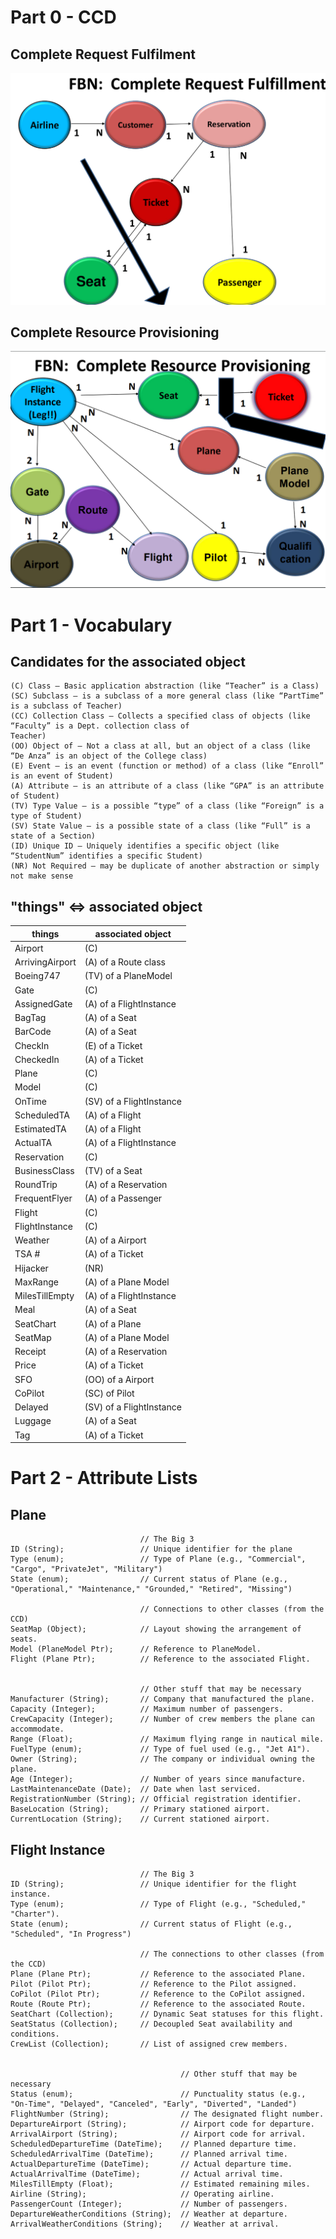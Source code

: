 # Part 0 - CCD

## Complete Request Fulfilment

![CCD0](./images/FBN-CCD0.png)

## Complete Resource Provisioning

![CCD1](./images/FBN-CCD1.png)

# Part 1 - Vocabulary

## Candidates for the associated object

```
(C) Class – Basic application abstraction (like “Teacher” is a Class)
(SC) Subclass – is a subclass of a more general class (like “PartTime” is a subclass of Teacher)
(CC) Collection Class – Collects a specified class of objects (like “Faculty” is a Dept. collection class of
Teacher)
(OO) Object of – Not a class at all, but an object of a class (like “De Anza” is an object of the College class)
(E) Event – is an event (function or method) of a class (like “Enroll” is an event of Student)
(A) Attribute – is an attribute of a class (like “GPA” is an attribute of Student)
(TV) Type Value – is a possible “type” of a class (like “Foreign” is a type of Student)
(SV) State Value – is a possible state of a class (like “Full” is a state of a Section)
(ID) Unique ID – Uniquely identifies a specific object (like “StudentNum” identifies a specific Student)
(NR) Not Required – may be duplicate of another abstraction or simply not make sense
```

## "things" ⇔ associated object
| things            | associated object |
| ----------------- | ----------------- |
| Airport           | (C) |
| ArrivingAirport   | (A) of a Route class  |
| Boeing747         | (TV) of a PlaneModel  |
| Gate              | (C) |
| AssignedGate      | (A) of a FlightInstance  |
| BagTag            | (A) of a Seat  |
| BarCode           | (A) of a Seat  |
| CheckIn           | (E) of a Ticket  |
| CheckedIn         | (A) of a Ticket  |
| Plane             | (C)  |
| Model             | (C)  |
| OnTime            | (SV) of a FlightInstance  |
| ScheduledTA       | (A) of a Flight  |
| EstimatedTA       | (A) of a Flight  |
| ActualTA          | (A) of a FlightInstance  |
| Reservation       | (C)  |
| BusinessClass     | (TV) of a Seat |
| RoundTrip         | (A) of a Reservation  |
| FrequentFlyer     | (A) of a Passenger  |
| Flight            | (C)  |
| FlightInstance    | (C)  |
| Weather           | (A) of a Airport  |
| TSA #             | (A) of a Ticket  |
| Hijacker          | (NR)  |
| MaxRange          | (A) of a Plane Model |
| MilesTillEmpty    | (A) of a FlightInstance  |
| Meal              | (A) of a Seat  |
| SeatChart         | (A) of a Plane |
| SeatMap           | (A) of a Plane Model |
| Receipt           | (A) of a Reservation  |
| Price             | (A) of a Ticket  |
| SFO               | (OO) of a Airport  |
| CoPilot           | (SC) of Pilot  |
| Delayed           | (SV) of a FlightInstance  |
| Luggage           | (A) of a Seat  |
| Tag               | (A) of a Ticket  |


# Part 2 - Attribute Lists

## Plane

```
                             // The Big 3
ID (String);                 // Unique identifier for the plane
Type (enum);                 // Type of Plane (e.g., "Commercial", "Cargo", "PrivateJet", "Military")
State (enum);                // Current status of Plane (e.g., "Operational," "Maintenance," "Grounded," "Retired", "Missing")

                             // Connections to other classes (from the CCD)
SeatMap (Object);            // Layout showing the arrangement of seats.
Model (PlaneModel Ptr);      // Reference to PlaneModel.
Flight (Plane Ptr);          // Reference to the associated Flight.


                             // Other stuff that may be necessary
Manufacturer (String);       // Company that manufactured the plane.
Capacity (Integer);          // Maximum number of passengers.
CrewCapacity (Integer);      // Number of crew members the plane can accommodate.
Range (Float);               // Maximum flying range in nautical mile.
FuelType (enum);             // Type of fuel used (e.g., "Jet A1").
Owner (String);              // The company or individual owning the plane.
Age (Integer);               // Number of years since manufacture.
LastMaintenanceDate (Date);  // Date when last serviced.
RegistrationNumber (String); // Official registration identifier.
BaseLocation (String);       // Primary stationed airport.
CurrentLocation (String);    // Current stationed airport.
```

## Flight Instance

```
                             // The Big 3
ID (String);                 // Unique identifier for the flight instance.
Type (enum);                 // Type of Flight (e.g., "Scheduled," "Charter").
State (enum);                // Current status of Flight (e.g., "Scheduled", "In Progress")

                             // The connections to other classes (from the CCD)
Plane (Plane Ptr);           // Reference to the associated Plane.
Pilot (Pilot Ptr);           // Reference to the Pilot assigned.
CoPilot (Pilot Ptr);         // Reference to the CoPilot assigned.
Route (Route Ptr);           // Reference to the associated Route.
SeatChart (Collection);      // Dynamic Seat statuses for this flight.
SeatStatus (Collection);     // Decoupled Seat availability and conditions.
CrewList (Collection);       // List of assigned crew members.


                                      // Other stuff that may be necessary
Status (enum);                        // Punctuality status (e.g., "On-Time", "Delayed", "Canceled", "Early", "Diverted", "Landed")
FlightNumber (String);                // The designated flight number.
DepartureAirport (String);            // Airport code for departure.
ArrivalAirport (String);              // Airport code for arrival.
ScheduledDepartureTime (DateTime);    // Planned departure time.
ScheduledArrivalTime (DateTime);      // Planned arrival time.
ActualDepartureTime (DateTime);       // Actual departure time.
ActualArrivalTime (DateTime);         // Actual arrival time.
MilesTillEmpty (Float);               // Estimated remaining miles.
Airline (String);                     // Operating airline.
PassengerCount (Integer);             // Number of passengers.
DepartureWeatherConditions (String);  // Weather at departure.
ArrivalWeatherConditions (String);    // Weather at arrival.
```
